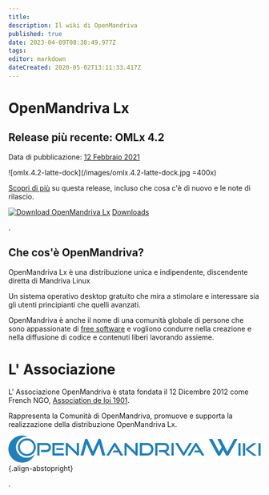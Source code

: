 ```yaml
---
title: 
description: Il wiki di OpenMandriva
published: true
date: 2023-04-09T08:30:49.977Z
tags: 
editor: markdown
dateCreated: 2020-05-02T13:11:33.417Z
---
```


# OpenMandriva Lx

## Release più recente: OMLx 4.2

 Data di pubblicazione: [12 Febbraio 2021](https://www.openmandriva.org/en/news/article/openmandriva-lx-4-2-is-out-now)

![omlx.4.2-latte-dock](/images/omlx.4.2-latte-dock.jpg =400x)

[Scopri di più](/en/releases/omlx42) su questa release, incluso che cosa c'è di nuovo e le note di rilascio.

[![Download OpenMandriva Lx](https://a.fsdn.com/con/app/sf-download-button)](https://sourceforge.net/projects/openmandriva/files/latest/download)
[Downloads](https://www.openmandriva.org/en/download)

.
## Che cos'è OpenMandriva?
OpenMandriva Lx è una distribuzione unica e indipendente, discendente diretta di Mandriva Linux

Un sistema operativo desktop gratuito che mira a stimolare e interessare sia gli utenti principianti che quelli avanzati.

OpenMandriva è anche il nome di una comunità globale di persone che sono appassionate di [free software](http://en.wikipedia.org/wiki/Free_software) e vogliono condurre nella creazione e nella diffusione di codice e contenuti liberi lavorando assieme.

# L' Associazione
L' Associazione OpenMandriva è stata fondata il 12 Dicembre 2012 come French NGO, [Association de loi 1901](https://fr.wikipedia.org/wiki/Association_loi_de_1901). 

Rappresenta la Comunità di OpenMandriva, promuove e supporta la realizzazione della distribuzione OpenMandriva Lx.

![openmandriva-wiki.svg](/logo/openmandriva-wiki.svg){.align-abstopright}

\.
